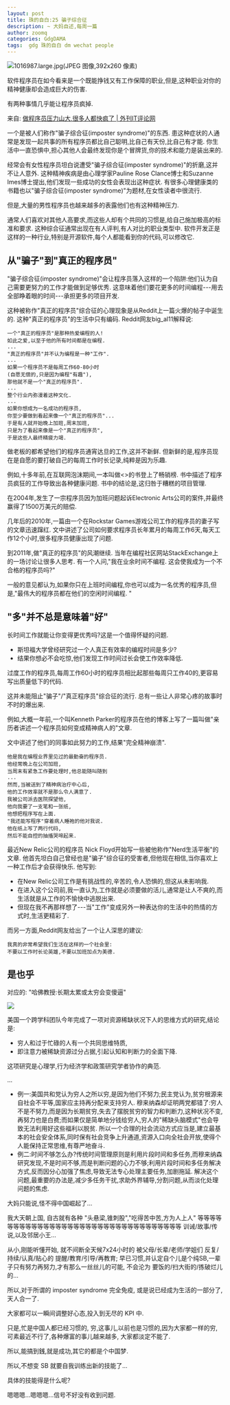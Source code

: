 ```yaml
---
layout: post
title: 珠的自白:25 骗子综合征
description: ~ 大妈自述,每周一篇
author: zoomq
categories: GdgDAMA
tags:  gdg 珠的自白 dm wechat people
---
```


![1016987.large.jpg(JPEG 图像,392x260 像素)](http://dingo.care2.com/pictures/greenliving/1017/1016987.large.jpg)

软件程序员在如今看来是一个既能挣钱又有工作保障的职业,但是,这种职业对你的精神健康却会造成巨大的伤害. 

有两种事情几乎能让程序员疯掉. 


<!--more-->

来自: [做程序员压力山大,很多人都快疯了 | 外刊IT评论网](http://www.vaikan.com/programmer-crazy/)


一个是被人们称作"骗子综合征(imposter syndrome)"的东西. 患这种症状的人通常是发现一起共事的所有程序员都比自己聪明,比自己有天份,比自己有才能. 你生活中一直恐惧中,担心其他人会最终发现你是个冒牌货,你的技术和能力是装出来的. 

经常会有女性程序员坦白说遭受"骗子综合征(imposter syndrome)"的折磨,这并不让人意外. 这种精神疾病是由心理学家Pauline Rose Clance博士和Suzanne Imes博士提出,他们发现一些成功的女性会表现出这种症状. 有很多心理健康类的书籍也以"骗子综合征(imposter syndrome)"为题材,在女性读者中很流行. 

但是,大量的男性程序员也越来越多的表露他们也有这种精神压力. 

通常人们喜欢对其他人高要求,而这些人却有个共同的习惯是,给自己施加极高的标准和要求. 这种综合征通常出现在有人评判,有人对比的职业类型中. 软件开发正是这样的一种行业,特别是开源软件,每个人都能看到你的代码,可以修改它. 

## 从"骗子"到"真正的程序员"

"骗子综合征(imposter syndrome)"会让程序员落入这样的一个陷阱:他们认为自己需要更努力的工作才能做到足够优秀. 这意味着他们要花更多的时间编程---用去全部睁着眼的时间---承担更多的项目开发. 

这种被称作"真正的程序员"综合征的心理现象是从Reddit上一篇火爆的帖子中诞生的. 这种"真正的程序员"的生活中只有编码. Reddit网友big_al11解释说:

    一个"真正的程序员"是那种热爱编程的人!
    如此之爱,以至于他的所有时间都是在编程. 
    ... 
    "真正的程序员"并不认为编程是一种"工作". 
    ... 
    如果一个程序员不是每周工作60-80小时
    (自愿无偿的,只是因为编程"有趣"),
    那他就不是一个"真正的程序员". 
    ... 
    整个行业内弥漫着这种文化. 
    ... 
    如果你想成为一名成功的程序员,
    你至少要做到看起来像一个"真正的程序员"...
    于是有人就开始晚上加班,周末加班,
    只是为了看起来像是一个"真正的程序员",
    于是这些人最终精疲力竭. 


做老板的都希望他们的程序员通宵达旦的工作,这并不新鲜. 但新鲜的是,程序员现在是自愿的要打破自己的每周工作时长记录,纯粹是因为乐趣. 

例如,十多年前,在互联网泡沫期间,一本叫做<<Death March>>的书登上了畅销榜. 书中描述了程序员疯狂的工作导致出各种健康问题. 书中的结论是,这归咎于糟糕的项目管理. 

在2004年,发生了一宗程序员因为加班问题起诉Electronic Arts公司的案件,并最终赢得了1500万美元的赔偿. 

几年后的2010年,一篇由一个在Rockstar Games游戏公司工作的程序员的妻子写的文章迅速蹿红. 文中讲述了公司如何要求程序员长年累月的每周工作6天,每天工作12个小时,很多程序员健康出现了问题. 

到2011年,做"真正的程序员"的风潮继续. 当年在编程社区网站StackExchange上的一场讨论让很多人思考. 有一个人问,"我在业余时间不编程. 这会使我成为一个不合格的程序员吗?"

一般的意见都认为,如果你只在上班时间编程,你也可以成为一名优秀的程序员,但是,"最伟大的程序员都在他们的空闲时间编程. "

## "多"并不总是意味着"好"

长时间工作就能让你变得更优秀吗?这是一个值得怀疑的问题.

- 斯坦福大学曾经研究过一个人真正有效率的编程时间是多少?
- 结果你想必不会吃惊,他们发现工作时间过长会使工作效率降低. 

过度工作的程序员,每周工作60小时的程序员相比起那些每周只工作40的,更容易写出质量低下的代码. 

这并未能阻止"骗子"/"真正程序员"综合征的流行. 总有一些让人非常心疼的故事时不时的爆出来. 

例如,大概一年前,一个叫Kenneth Parker的程序员在他的博客上写了一篇叫做"亲历者讲述一个程序员如何变成精神病人的"文章. 

文中讲述了他们的同事如此努力的工作,结果"完全精神崩溃". 

    他是我在编程业界里见过的最勤奋的程序员. 
    他经常晚上在公司加班,
    当周末有紧急工作要处理时,他总能随叫随到
    ... 
    然而,当被送到了精神病治疗中心后,
    他的工作效率就不是那么令人满意了. 
    我被公司派去医院探望他,
    他向我要了一支笔和一张纸,
    他想把程序写在上面. 
    "我还能写程序"穿着病人睡袍的他对我说. 
    他在纸上写了两行代码,
    然后不能自控的抽搐哭啼起来. 

最近New Relic公司的程序员 Nick Floyd开始写一些被他称作"Nerd生活平衡"的文章. 他首先坦白自己曾经也是"骗子"综合征的受害者,但他现在相信,当你喜欢上一种工作后才会获得快乐. 他写到:

- 在New Relic公司工作是有挑战性的,辛苦的,令人恐惧的,但这从未影响我. 
- 在进入这个公司前,我一直认为,工作就是必须要做的活儿,通常是让人不爽的,而生活就是从工作的不愉快中逃脱出来. 
- 但现在我不再那样想了---当"工作"变成另外一种表达你的生活中的热情的方式时,生活更精彩了. 

而另一方面,Reddit网友给出了一个让人深思的建议:

    我真的非常希望我们生活在这样的一个社会里:
    不要以工作时长论英雄,不要以加班加点为美德. 

## 是也乎

对应的: "哈佛教授:长期太累或太穷会变傻逼"

![](http://mmbiz.qpic.cn/mmbiz/Z0ib4MU5Oy84FoFe1NdJtFOGCvnyiad9naOCoZ5xXjY7ogoNMLSvHTicHbwHv0TW8qje72RsIiaIxF1CvE9aBTzv5A/0)

美国一个跨学科团队今年完成了一项对资源稀缺状况下人的思维方式的研究,结论是:

- 穷人和过于忙碌的人有一个共同思维特质,
- 即注意力被稀缺资源过分占据,引起认知和判断力的全面下降. 

这项研究是心理学,行为经济学和政策研究学者协作的典范. 

... 

- 例一:美国共和党认为穷人之所以穷,是因为他们不努力;民主党认为,贫穷根源来自社会不平等,国家应主持再分配来支持穷人. 穆来纳森却证明两党都错了:穷人不是不努力,而是因为长期贫穷,失去了摆脱贫穷的智力和判断力,这种状况不变,再努力也是白费;而如果仅是简单地分钱给穷人,穷人的"稀缺头脑模式"也会导致无法利用好这些福利以脱贫. 所以一个合理的社会流动方式应当是,建立最基本的社会安全体系,同时保有社会竞争上升通道,资源入口向全社会开放,使得个人能保持正常思维,有尊严地奋斗. 
- 例二:时间不够怎么办?传统时间管理原则是利用片段时间和多任务,而穆来纳森研究发现,不是时间不够,而是判断问题的心力不够;利用片段时间和多任务解决方式,反而因分心加强了焦虑,导致无法专心处理主要任务,加剧拖延. 解决这个问题,最重要的办法是,减少多任务干扰,求助外界辅导,分割问题,从而淡化处理问题的焦虑. 

大妈只能说,怪不得中国崛起了...

我大天朝上国,
自古就有各种 "头悬梁,锥刺股","吃得苦中苦,方为人上人"
等等等等等等等等等等等等等等等等等等等等等等等等等等等等等等等等等
训诫/故事/传说,以及邻居小王...

从小,刚能听懂开始,
就不间断全天候7x24小时的
被父母/长辈/老师/学姐们
反复/持续/认真/贴心的
提醒/教育/引导/再教育;
早已习惯,并认定自个儿是个纯SB,一辈子只有努力再努力,才有那么一丝丝儿的可能,
不会沦为 要饭的/扫大街的/拣破烂儿的...

所以,对于所谓的 imposter syndrome 完全免疫,
或是说已经成为生活的一部分了,
天人合一了.

大家都可以一瞬间调整好心态,投入到无尽的 KPI 中.

只是,忙是中国人都已经习惯的,
穷,这事儿,以前也是习惯的,因为大家都一样的穷,
可素最近不行了,各种爆富的事儿越来越多,
大家都淡定不能了.

所以,能搞到銭,就是成功,其它的都是个中国梦.

所以,不想变 SB 就要自我训练出新的技能了...

具体的技能得是什么呢?

嗯嗯嗯...嗯嗯嗯...信号不好没有收到问题.





